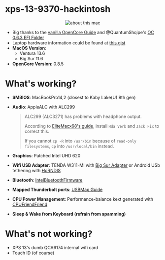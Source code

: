 # xps-13-9370-hackintosh
<p align="center">
  <img src="https://i.imgur.com/IzP7OIR.png" alt="about this mac"/>
</p>

* Big thanks to the [vanilla OpenCore Guide](https://dortania.github.io/OpenCore-Install-Guide/) and @QuantumShqipe's [OC 0.6.3 EFI Folder](https://github.com/QuantumShqipe/OpenCore-0.6.3-XPS-13-9370-BigSur)
* Laptop hardware information could be found at [this gist](https://gist.github.com/ngfuong/910a94c33bd650a20fe4913a2d57e547)
* **MacOS Version**:
  * Ventura 13.6
  * Big Sur 11.6
* **OpenCore Version**: 0.8.5

# What's working?
* **SMBIOS**: MacBookPro14,2 (closest to Kaby Lake(U) 8th gen)
* **Audio**: AppleALC with ALC299

  > ALC299 (ALC3271) has problems with headphone output.
  > 
  > According to [EliteMacx68's guide](https://elitemacx86.com/threads/audio-distortion-when-using-headphones-on-laptops-clover-opencore.185/), install `Hda Verb` and `Jack Fix` to correct this.
  > 
  > If you cannot `cp -R` into `/usr/bin` because of `read-only filesystems`, `cp` into `/usr/local/bin` instead.
* **Graphics**: Patched Intel UHD 620
* **Wifi USB Adapter**: TENDA W311-MI with [Big Sur Adapter](https://github.com/chris1111/Wireless-USB-Big-Sur-Adapter) or Android USb tethering with [HoRNDIS](http://joshuawise.com/horndis)
* **Bluetooth**: [IntelBluetoothFirmware](https://openintelwireless.github.io/IntelBluetoothFirmware/)
* **Mapped Thunderbolt ports**: [USBMap Guide](https://github.com/corpnewt/USBMap)
* **CPU Power Management**: Performance-balance kext generated with [CPUFriendFriend](https://github.com/corpnewt/CPUFriendFriend)
* **Sleep & Wake from Keyboard (refrain from spamming)**


# What's not working?
* XPS 13's dumb QCA6174 internal wifi card
* Touch ID (of course)

